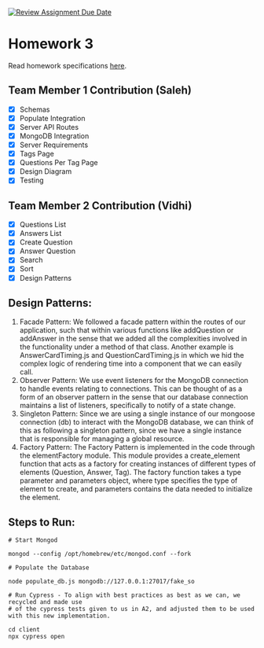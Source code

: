 [![Review Assignment Due Date](https://classroom.github.com/assets/deadline-readme-button-24ddc0f5d75046c5622901739e7c5dd533143b0c8e959d652212380cedb1ea36.svg)](https://classroom.github.com/a/8-yb8gCE)
# Homework 3

Read homework specifications [here](https://northeastern-my.sharepoint.com/:w:/r/personal/j_mitra_northeastern_edu/Documents/cs%205500/CS5500%20Foundations%20of%20Software%20Engineering.docx?d=wf0fe626cdd1e44558d38e6e595b6e433&csf=1&web=1&e=EDdUEu).

## Team Member 1 Contribution (Saleh)
- [X] Schemas
- [X] Populate Integration
- [X] Server API Routes
- [X] MongoDB Integration
- [X] Server Requirements
- [X] Tags Page
- [X] Questions Per Tag Page
- [X] Design Diagram
- [X] Testing

## Team Member 2 Contribution (Vidhi)
- [x] Questions List
- [X] Answers List
- [x] Create Question
- [X] Answer Question
- [X] Search 
- [X] Sort
- [X] Design Patterns

## Design Patterns:
1. Facade Pattern: We followed a facade pattern within the routes of our application, such that within various functions like addQuestion or addAnswer in the sense that we added all the complexities involved in the functionality under a method of that class. Another example is AnswerCardTiming.js and QuestionCardTiming.js in which we hid the complex logic of rendering time into a component that we can easily call.
2. Observer Pattern: We use event listeners for the MongoDB connection to handle events relating to connections. This can be thought of as a form of an observer pattern in the sense that our database connection maintains a list of listeners, specifically to notify of a state change.
3. Singleton Pattern: Since we are using a single instance of our mongoose connection (db) to interact with the MongoDB database, we can think of this as following a singleton pattern, since we have a single instance that is responsible for managing a global resource.
4. Factory Pattern: The Factory Pattern is implemented in the code through the elementFactory module. This module provides a create_element function that acts as a factory for creating instances of different types of elements (Question, Answer, Tag). The factory function takes a type parameter and parameters object, where type specifies the type of element to create, and parameters contains the data needed to initialize the element.

## Steps to Run:

    # Start Mongod

    mongod --config /opt/homebrew/etc/mongod.conf --fork

    # Populate the Database

    node populate_db.js mongodb://127.0.0.1:27017/fake_so

    # Run Cypress - To align with best practices as best as we can, we recycled and made use
    # of the cypress tests given to us in A2, and adjusted them to be used with this new implementation.

    cd client
    npx cypress open
